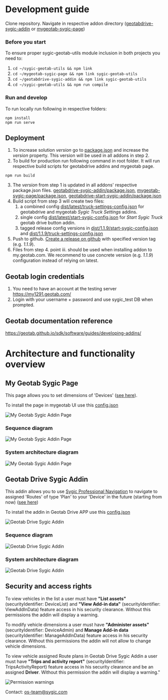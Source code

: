 # Development guide

Clone repository. Navigate in respective addon directory ([geotabdrive-sygic-addin](geotabdrive-sygic-addin) or [mygeotab-sygic-page](mygeotab-sygic-page))

### Before you start
To ensure proper sygic-geotab-utils module inclusion in both projects you need to:

1. ```cd ~/sygic-geotab-utils && npm link```
2. ```cd ~/mygeotab-sygic-page && npm link sygic-geotab-utils```
3. ```cd ~/geotabdrive-sygic-addin && npm link sygic-geotab-utils```
4. ```cd ~/sygic-geotab-utils && npm run compile```

### Run and develop
To run locally run following in respective folders:

```
npm install
npm run serve
```
## Deployment
1. To increase solution _version_ go to [package.json](package.json) and increase the _version_ property. This version will be used in all addons in step 2.
2. To build for production run following command in root folder. It will run respective build scripts for geotabdrive addins and mygeotab page.
```
npm run build
```
3. The _version_ from step 1 is updated in all addons' respective package.json files. [geotabdrive-sygic-addin/package.json](geotabdrive-sygic-addin/package.json), [mygeotab-sygic-page/package.json](mygeotab-sygic-page/package.json), [geotabdrive-start-sygic-addin/package.json](geotabdrive-start-sygic-addin/package.json)
4. Build script from step 3 will create two files:
    1. a combined config [dist/latest/truck-settings-config.json](dist/latest/truck-settings-config.json) for geotabdrive and mygeotab _Sygic Truck Settings_ addins.
    2. single config [dist/latest/start-sygic-config.json](dist/latest/start-sygic-config.json) for _Start Sygic Truck_ geotab drive button addin. 
    3. tagged release config versions in [dist/1.1.9/start-sygic-config.json](dist/1.1.9/start-sygic-config.json) and [dist/1.1.9/truck-settings-config.json](dist/1.1.9/truck-settings-config.json)
5. Push to github. [Create a release on github](https://docs.github.com/en/repositories/releasing-projects-on-github/managing-releases-in-a-repository) with specified version tag (e.g. _1.1.9_).
6. Files from step 4. point iii. should be used when installing addon to my.geotab.com. We recommend to use concrete version (e.g. _1.1.9_) configuration instead of relying on latest.

## Geotab login credentials
1. You need to have an account at the testing server https://my1291.geotab.com/
2. Login with your username + password and use sygic_test DB when prompted.

## Geotab documentation reference
https://geotab.github.io/sdk/software/guides/developing-addins/

# Architecture and functionality overview
## My Geotab Sygic Page

This page allows you to set dimensions of 'Devices' ([see here](mygeotab-sygic-page/src/app/scripts/main.js#L232)).

To install the page in mygeotab UI use this [config.json](dist/latest/truck-settings-config.json)

![My Geotab Sygic Addin Page](mygeotab-sygic-page.png)

### Sequence diagram

![My Geotab Sygic Addin Page](mygeotab-sygic-page-sequence.png)

### System architecture diagram

![My Geotab Sygic Addin Page](mygeotab-sygic-page-architecture.png)

## Geotab Drive Sygic Addin

This addin allows you to use [Sygic Professional Navigation](https://www.sygic.com/enterprise/professional-gps-navigation-sdk) to navigate to assigned 'Routes' of type 'Plan' to your 'Device' in the future (starting from now) ([see here](https://github.com/Sygic/sygic.github.io/blob/master/geotab/geotabdrive-sygic-addin/src/app/scripts/main.js#L189))

To install the addin in Geotab Drive APP use this [config.json](dist/latest/truck-settings-config.json)

![Geotab Drive Sygic Addin](geotabdrive-sygic-addin.png)

### Sequence diagram

![Geotab Drive Sygic Addin](geotabdrive-sygic-addin-sequence.png)

### System architecture diagram

![Geotab Drive Sygic Addin](geotabdrive-sygic-addin-architecture.png)

## Security and access rights

To view vehicles in the list a user must have **"List assets"** (securityIdentifier: DeviceList) and **"View Add-in data"** (securityIdentifier: ViewAddInData) feature access in his security clearance. Without this permissions the addin will display a warning.

To modify vehicle dimensions a user must have **"Administer assets"** (securityIdentifier: DeviceAdmin) and **Manage Add-in data** (securityIdentifier: ManageAddInData) feature access in his security clearance. Without this permissions the addin will not allow to change vehicle dimensions.

To view vehicle assigned Route plans in Geotab Drive Sygic Addin a user must have **"Trips and activity report"** (securityIdentifier: TripsActivityReport) feature access in his security clearance and be an assigned **Driver**. Without this permission the addin will display a warning."

![Permission warnings](geotabdrive-permission-warnings.png)

Contact: [os-team@sygic.com](mailto:os-team@sygic.com)